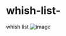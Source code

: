# whish-list-
whish list 
![image](https://github.com/user-attachments/assets/40b26a62-1079-4213-91cc-cdf8c106b10d)
